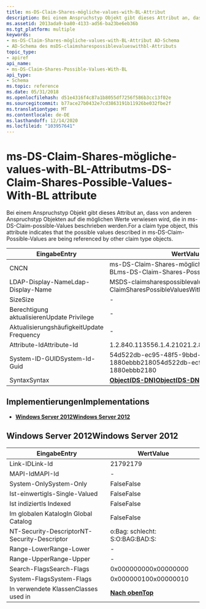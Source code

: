 ```yaml
---
title: ms-DS-Claim-Shares-mögliche-values-with-BL-Attribut
description: Bei einem Anspruchstyp Objekt gibt dieses Attribut an, dass von anderen Anspruchstyp Objekten auf die möglichen Werte verwiesen wird, die in ms-DS-Claim-possible-Values beschrieben werden.
ms.assetid: 2013ada9-ba80-4133-ad56-ba23be6eb36b
ms.tgt_platform: multiple
keywords:
- ms-DS-Claim-Shares-mögliche-values-with-BL-Attribut AD-Schema
- AD-Schema des msDS-claimsharespossiblevalueswithbl-Attributs
topic_type:
- apiref
api_name:
- ms-DS-Claim-Shares-Possible-Values-With-BL
api_type:
- Schema
ms.topic: reference
ms.date: 05/31/2018
ms.openlocfilehash: d51e4316f4c87a1b8055df7256f586b3cc13f02e
ms.sourcegitcommit: b77ace27b0432e7cd3863191b11926be032fbe2f
ms.translationtype: MT
ms.contentlocale: de-DE
ms.lasthandoff: 12/14/2020
ms.locfileid: "103957641"
---
```

# <a name="ms-ds-claim-shares-possible-values-with-bl-attribute"></a><span data-ttu-id="75870-105">ms-DS-Claim-Shares-mögliche-values-with-BL-Attribut</span><span class="sxs-lookup"><span data-stu-id="75870-105">ms-DS-Claim-Shares-Possible-Values-With-BL attribute</span></span>

<span data-ttu-id="75870-106">Bei einem Anspruchstyp Objekt gibt dieses Attribut an, dass von anderen Anspruchstyp Objekten auf die möglichen Werte verwiesen wird, die in ms-DS-Claim-possible-Values beschrieben werden.</span><span class="sxs-lookup"><span data-stu-id="75870-106">For a claim type object, this attribute indicates that the possible values described in ms-DS-Claim-Possible-Values are being referenced by other claim type objects.</span></span>



| <span data-ttu-id="75870-107">Eingabe</span><span class="sxs-lookup"><span data-stu-id="75870-107">Entry</span></span> | <span data-ttu-id="75870-108">Wert</span><span class="sxs-lookup"><span data-stu-id="75870-108">Value</span></span> |
|-------------------|--------------------------------------------|
| <span data-ttu-id="75870-109">CN</span><span class="sxs-lookup"><span data-stu-id="75870-109">CN</span></span>                | <span data-ttu-id="75870-110">ms-DS-Claim-Shares-mögliche-values-with-BL</span><span class="sxs-lookup"><span data-stu-id="75870-110">ms-DS-Claim-Shares-Possible-Values-With-BL</span></span> |
| <span data-ttu-id="75870-111">LDAP-Display-Name</span><span class="sxs-lookup"><span data-stu-id="75870-111">Ldap-Display-Name</span></span> | <span data-ttu-id="75870-112">MSDS-claimsharespossiblevalueswithbl</span><span class="sxs-lookup"><span data-stu-id="75870-112">msDS-ClaimSharesPossibleValuesWithBL</span></span>       |
| <span data-ttu-id="75870-113">Size</span><span class="sxs-lookup"><span data-stu-id="75870-113">Size</span></span>              | \-                                         |
| <span data-ttu-id="75870-114">Berechtigung aktualisieren</span><span class="sxs-lookup"><span data-stu-id="75870-114">Update Privilege</span></span>  | \-                                         |
| <span data-ttu-id="75870-115">Aktualisierungshäufigkeit</span><span class="sxs-lookup"><span data-stu-id="75870-115">Update Frequency</span></span>  | \-                                         |
| <span data-ttu-id="75870-116">Attribute-Id</span><span class="sxs-lookup"><span data-stu-id="75870-116">Attribute-Id</span></span>      | <span data-ttu-id="75870-117">1.2.840.113556.1.4.2102</span><span class="sxs-lookup"><span data-stu-id="75870-117">1.2.840.113556.1.4.2102</span></span>                    |
| <span data-ttu-id="75870-118">System-ID-GUID</span><span class="sxs-lookup"><span data-stu-id="75870-118">System-Id-Guid</span></span>    | <span data-ttu-id="75870-119">54d522db-ec95-48f5-9bbd-1880ebbb2180</span><span class="sxs-lookup"><span data-stu-id="75870-119">54d522db-ec95-48f5-9bbd-1880ebbb2180</span></span>       |
| <span data-ttu-id="75870-120">Syntax</span><span class="sxs-lookup"><span data-stu-id="75870-120">Syntax</span></span>            | [<span data-ttu-id="75870-121">**Object(DS-DN)**</span><span class="sxs-lookup"><span data-stu-id="75870-121">**Object(DS-DN)**</span></span>](s-object-ds-dn.md)    |



## <a name="implementations"></a><span data-ttu-id="75870-122">Implementierungen</span><span class="sxs-lookup"><span data-stu-id="75870-122">Implementations</span></span>

-   [<span data-ttu-id="75870-123">**Windows Server 2012**</span><span class="sxs-lookup"><span data-stu-id="75870-123">**Windows Server 2012**</span></span>](#windows-server-2012)

## <a name="windows-server-2012"></a><span data-ttu-id="75870-124">Windows Server 2012</span><span class="sxs-lookup"><span data-stu-id="75870-124">Windows Server 2012</span></span>



| <span data-ttu-id="75870-125">Eingabe</span><span class="sxs-lookup"><span data-stu-id="75870-125">Entry</span></span> | <span data-ttu-id="75870-126">Wert</span><span class="sxs-lookup"><span data-stu-id="75870-126">Value</span></span> |
|------------------------|---------------------------------|
| <span data-ttu-id="75870-127">Link-ID</span><span class="sxs-lookup"><span data-stu-id="75870-127">Link-Id</span></span>                | <span data-ttu-id="75870-128">2179</span><span class="sxs-lookup"><span data-stu-id="75870-128">2179</span></span>                            |
| <span data-ttu-id="75870-129">MAPI-Id</span><span class="sxs-lookup"><span data-stu-id="75870-129">MAPI-Id</span></span>                | \-                              |
| <span data-ttu-id="75870-130">System-Only</span><span class="sxs-lookup"><span data-stu-id="75870-130">System-Only</span></span>            | <span data-ttu-id="75870-131">False</span><span class="sxs-lookup"><span data-stu-id="75870-131">False</span></span>                           |
| <span data-ttu-id="75870-132">Ist-einwertig</span><span class="sxs-lookup"><span data-stu-id="75870-132">Is-Single-Valued</span></span>       | <span data-ttu-id="75870-133">False</span><span class="sxs-lookup"><span data-stu-id="75870-133">False</span></span>                           |
| <span data-ttu-id="75870-134">Ist indiziert</span><span class="sxs-lookup"><span data-stu-id="75870-134">Is Indexed</span></span>             | <span data-ttu-id="75870-135">False</span><span class="sxs-lookup"><span data-stu-id="75870-135">False</span></span>                           |
| <span data-ttu-id="75870-136">Im globalen Katalog</span><span class="sxs-lookup"><span data-stu-id="75870-136">In Global Catalog</span></span>      | <span data-ttu-id="75870-137">False</span><span class="sxs-lookup"><span data-stu-id="75870-137">False</span></span>                           |
| <span data-ttu-id="75870-138">NT-Security-Descriptor</span><span class="sxs-lookup"><span data-stu-id="75870-138">NT-Security-Descriptor</span></span> | <span data-ttu-id="75870-139">o:Bag: schlecht: S:</span><span class="sxs-lookup"><span data-stu-id="75870-139">O:BAG:BAD:S:</span></span>                    |
| <span data-ttu-id="75870-140">Range-Lower</span><span class="sxs-lookup"><span data-stu-id="75870-140">Range-Lower</span></span>            | \-                              |
| <span data-ttu-id="75870-141">Range-Upper</span><span class="sxs-lookup"><span data-stu-id="75870-141">Range-Upper</span></span>            | \-                              |
| <span data-ttu-id="75870-142">Search-Flags</span><span class="sxs-lookup"><span data-stu-id="75870-142">Search-Flags</span></span>           | <span data-ttu-id="75870-143">0x00000000</span><span class="sxs-lookup"><span data-stu-id="75870-143">0x00000000</span></span>                      |
| <span data-ttu-id="75870-144">System-Flags</span><span class="sxs-lookup"><span data-stu-id="75870-144">System-Flags</span></span>           | <span data-ttu-id="75870-145">0x00000010</span><span class="sxs-lookup"><span data-stu-id="75870-145">0x00000010</span></span>                      |
| <span data-ttu-id="75870-146">In verwendete Klassen</span><span class="sxs-lookup"><span data-stu-id="75870-146">Classes used in</span></span>        | [<span data-ttu-id="75870-147">**Nach oben**</span><span class="sxs-lookup"><span data-stu-id="75870-147">**Top**</span></span>](c-top.md)<br/> |



 

 





